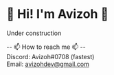 <h1>👋 Hi! I'm Avizoh 👋</h1>

Under construction<br />

-- 📫 How to reach me 📫 --<br />
Discord: Avizoh#0708 (fastest)<br />
Email: avizohdev@gmail.com
